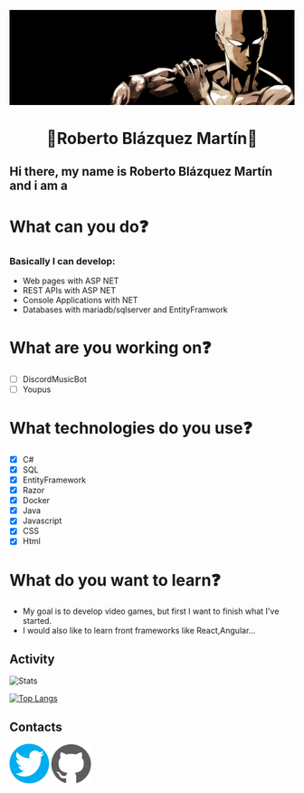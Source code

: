 ![Bonfire](banner.jpg)

<h1 style="text-align:center;"> 👊Roberto Blázquez Martín👊 </h1>

## Hi there, my name is Roberto Blázquez Martín and i am a <span style="color:white"> JUNIOR NET DEVELOPER </span> 

# What can you do❓
### Basically I can develop:
-  Web pages with ASP NET
-  REST APIs with ASP NET
-  Console Applications with NET
-  Databases with mariadb/sqlserver and EntityFramwork

# What are you working on❓
- [ ] DiscordMusicBot
- [ ] Youpus

# What technologies do you use❓
- [X] C#
- [X] SQL
- [X] EntityFramework
- [X] Razor
- [X] Docker
- [X] Java
- [X] Javascript
- [X] CSS
- [X] Html

# What do you want to learn❓
- My goal is to develop video games, but first I want to finish what I've started.
- I would also like to learn front frameworks like React,Angular...

## Activity

![Stats](https://github-readme-stats.vercel.app/api?username=xBaank&show_icons=true&theme=radical)

[![Top Langs](https://github-readme-stats.vercel.app/api/top-langs/?username=xBaank&layout=compact&theme=radical)](https://github.com/xBaank/)



## Contacts  

<a href="https://twitter.com/Bankyz_BS"><img src="twittericon.png" width=70 ></a> 
<a href="https://github.com/xBaank"><img src="githubicon.svg" width=70 ></a>






    
